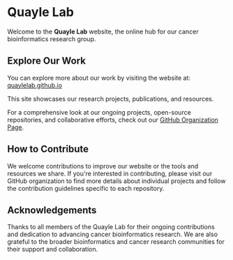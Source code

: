 # Quayle Lab

Welcome to the **Quayle Lab** website, the online hub for our cancer bioinformatics research group. 

## Explore Our Work

You can explore more about our work by visiting the website at: [quaylelab.github.io](https://quaylelab.github.io)

This site showcases our research projects, publications, and resources. 

For a comprehensive look at our ongoing projects, open-source repositories, and collaborative efforts, check out our [GitHub Organization Page](https://github.com/quaylelab).

## How to Contribute

We welcome contributions to improve our website or the tools and resources we share. If you're interested in contributing, please visit our GitHub organization to find more details about individual projects and follow the contribution guidelines specific to each repository.

## Acknowledgements

Thanks to all members of the Quayle Lab for their ongoing contributions and dedication to advancing cancer bioinformatics research. We are also grateful to the broader bioinformatics and cancer research communities for their support and collaboration.

